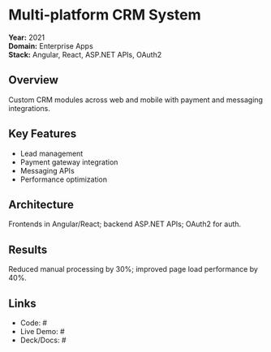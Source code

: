 # Multi‑platform CRM System

**Year:** 2021  
**Domain:** Enterprise Apps  
**Stack:** Angular, React, ASP.NET APIs, OAuth2

## Overview
Custom CRM modules across web and mobile with payment and messaging integrations.

## Key Features
- Lead management
- Payment gateway integration
- Messaging APIs
- Performance optimization

## Architecture
Frontends in Angular/React; backend ASP.NET APIs; OAuth2 for auth.

## Results
Reduced manual processing by 30%; improved page load performance by 40%.

## Links
- Code: #
- Live Demo: #
- Deck/Docs: #
